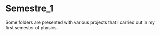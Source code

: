 # Semestre_1
Some folders are presented with various projects that I carried out in my first semester of physics.
